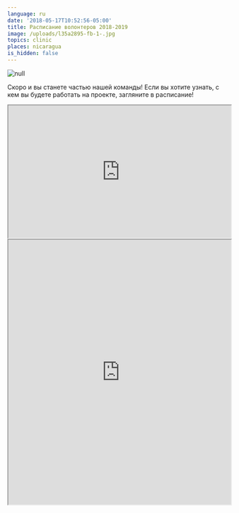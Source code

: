 ```yaml
---
language: ru
date: '2018-05-17T10:52:56-05:00'
title: Расписание волонтеров 2018-2019
image: /uploads/l35a2895-fb-1-.jpg
topics: clinic
places: nicaragua
is_hidden: false
---
```

![null](/uploads/l35a2895-fb-1-.jpg)

Скоро и вы станете частью нашей команды! Если вы хотите узнать, с кем вы будете работать на проекте, загляните в расписание! 

<iframe width="100%" height="300px" src="https://docs.google.com/spreadsheets/d/e/2PACX-1vRX0f-SqcnRhc1l0nxs-pid9wCsiR5o07tlJZVnOKfaGCVGdrjkuhy1_Wm4DgiQLokgQ7YvqIFF0q2V/pubhtml?gid=0&amp;single=true&amp;widget=true&amp;headers=false"></iframe>



<iframe width="100%" height="600px"   <iframe src="https://docs.google.com/spreadsheets/d/e/2PACX-1vRmntlkjeqOx82CFnUY_vK66PANCgtijzxAh4rOB3HIM25bFeW_HF0YOUyIENvQ9MHsCnkkGkGt74V_/pubhtml?widget=true&amp;headers=false"></iframe>

